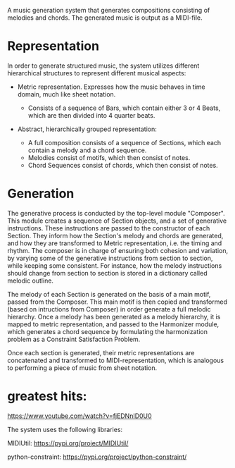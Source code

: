 A music generation system that generates compositions consisting of melodies and chords. 
The generated music is output as a MIDI-file. 

# Representation

In order to generate structured music, the system utilizes different hierarchical structures to represent different musical aspects: 

* Metric representation. Expresses how the music behaves in time domain, much like sheet notation. 
    - Consists of a sequence of Bars, which contain either 3 or 4 Beats, which are then divided into 4 quarter beats.
    
* Abstract, hierarchically grouped representation:
    - A full composition consists of a sequence of Sections, which each contain a melody and a chord sequence.
    - Melodies consist of motifs, which then consist of notes. 
    - Chord Sequences consist of chords, which then consist of notes.

# Generation
The generative process is conducted by the top-level module "Composer". This module creates a sequence of Section objects, and a set of generative instructions. These instructions are passed to the constructor of each Section. They inform how the Section's melody and chords are generated, and how they are transformed to Metric representation, i.e. the timing and rhythm. The composer is in charge of ensuring both cohesion and variation, by varying some of the generative instructions from section to section, while keeping some consistent. For instance, how the melody instructions should change from section to section is stored in a dictionary called melodic outline. 

The melody of each Section is generated on the basis of a main motif, passed from the Composer. This main motif is then copied and transformed (based on intructions from Composer) in order generate a full melodic hierarchy. Once a melody has been generated as a melody hierarchy, it is mapped to metric representation, and passed to the Harmonizer module, which generates a chord sequence by formulating the harmonization problem as a Constraint Satisfaction Problem. 

Once each section is generated, their metric representations are concatenated and transformed to MIDI-representation, which is analogous to performing a piece of music from sheet notation.

# greatest hits:

https://www.youtube.com/watch?v=fjEDNnID0U0


The system uses the following libraries:

MIDIUtil: https://pypi.org/project/MIDIUtil/

python-constraint: https://pypi.org/project/python-constraint/
